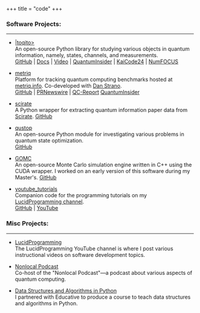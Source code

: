 +++
title = "code"
+++

### Software Projects:

---

- [|toqito>](https://github.com/vprusso/toqito)  
    An open-source Python library for studying various objects in quantum information, namely, states, channels, and measurements.  
   [GitHub](https://github.com/vprusso/toqito) |
   [Docs](https://toqito.readthedocs.io/en/latest/) |
   [Video](https://www.youtube.com/watch?v=6R7qSszJwBI&ab_channel=UnitaryFund) |
   [QuantumInsider](https://thequantuminsider.com/2022/06/14/top-63-quantum-computer-simulators-for-2022/) | 
   [KaiCode24](https://www.kaicode.org/2024.html) | 
   [NumFOCUS](https://numfocus.org/sponsored-projects/affiliated-projects/)


- [metriq](https://github.com/unitaryfund/metriq-app)  
   Platform for tracking quantum computing benchmarks hosted at [metriq.info](https://metriq.info/). Co-developed with [Dan Strano](http://ultraphrenia.com/).  
    [GitHub](https://github.com/unitaryfund/metriq-app) |
    [PRNewswire](https://www.prnewswire.com/news-releases/unitary-fund-launches-metriq-a-platform-for-community-driven-quantum-benchmarks-301551261.html?tc=eml_cleartime) |
    [QC-Report](https://quantumcomputingreport.com/unitary-fund-introduces-metriq-a-repository-for-quantum-benchmark-results/)
    [QuantumInsider](https://thequantuminsider.com/2022/05/18/online-platform-offers-access-to-quantum-technology-benchmarks/)

- [scirate](https://github.com/vprusso/scirate)   
    A Python wrapper for extracting quantum information paper data from [Scirate](https://scirate.com/).
    [GitHub](https://github.com/vprusso/scirate)

- [qustop](https://github.com/vprusso/qustop)  
    An open-source Python module for investigating various problems in quantum state optimization.   
    [GitHub](https://github.com/vprusso/qustop)

- [GOMC](https://github.com/GOMC-WSU/GOMC)  
    An open-source Monte Carlo simulation engine written in C++ using the CUDA wrapper. I worked on an early version of this software during my Master's.
    [GitHub](https://github.com/GOMC-WSU/GOMC)

- [youtube_tutorials](https://github.com/vprusso/youtube_tutorials)  
    Companion code for the programming tutorials on my [LucidProgramming channel](http://bit.ly/lucidcode).   
    [GitHub](https://github.com/vprusso/youtube_tutorials) |
    [YouTube](https://www.youtube.com/channel/UCFxcvyt2Ucq5IL0_1Njzqlg)

### Misc Projects:

---

- [LucidProgramming](https://www.youtube.com/channel/UCFxcvyt2Ucq5IL0_1Njzqlg)  
    The LucidProgramming YouTube channel is where I post various instructional videos on software development topics.

- [Nonlocal Podcast](https://nonlocal.libsyn.com/)   
    Co-host of the "Nonlocal Podcast"—a podcast about various aspects of quantum computing.

- [Data Structures and Algorithms in Python](https://www.educative.io/courses/ds-and-algorithms-in-python)    
    I partnered with Educative to produce a course to teach data structures and algorithms in Python.
